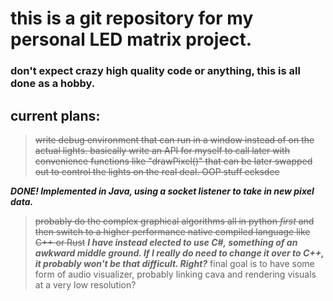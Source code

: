 # this is a git repository for my personal LED matrix project. 
### don't expect crazy high quality code or anything, this is all done as a hobby.
## current plans:
>~~write debug environment that can run in a window instead of on the actual lights. basically write an API for myself to call later with convenience functions like "drawPixel()" that can be later swapped out to control the lights on the real deal. OOP stuff ecksdee~~ 

***DONE! Implemented in Java, using a socket listener to take in new pixel data.***

>~~probably do the complex graphical algorithms all in python *first* and then switch to a higher performance native compiled language like C++ or Rust~~
***I have instead elected to use C#, something of an awkward middle ground. If I really do need to change it over to C++, it _probably_ won't be that difficult. Right?***
>final goal is to have some form of audio visualizer, probably linking cava and rendering visuals at a very low resolution?
